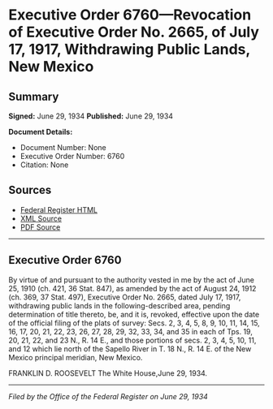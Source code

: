 # Executive Order 6760—Revocation of Executive Order No. 2665, of July 17, 1917, Withdrawing Public Lands, New Mexico

## Summary

**Signed:** June 29, 1934
**Published:** June 29, 1934

**Document Details:**
- Document Number: None
- Executive Order Number: 6760
- Citation: None

## Sources
- [Federal Register HTML](https://www.presidency.ucsb.edu/documents/executive-order-6760-revocation-executive-order-no-2665-july-17-1917-withdrawing-public)
- [XML Source](None)
- [PDF Source](None)

---

## Executive Order 6760

By virtue of and pursuant to the authority vested in me by the act of June 25, 1910 (ch. 421, 36 Stat. 847), as amended by the act of August 24, 1912 (ch. 369, 37 Stat. 497), Executive Order No. 2665, dated July 17, 1917, withdrawing public lands in the following-described area, pending determination of title thereto, be, and it is, revoked, effective upon the date of the official filing of the plats of survey:
Secs. 2, 3, 4, 5, 8, 9, 10, 11, 14, 15, 16, 17, 20, 21, 22, 23, 26, 27, 28, 29, 32, 33, 34, and 35 in each of Tps. 19, 20, 21, 22, and 23 N., R. 14 E., and those portions of secs. 2, 3, 4, 5, 10, 11, and 12 which lie north of the Sapello River in T. 18 N., R. 14 E. of the New Mexico principal meridian, New Mexico.

FRANKLIN D. ROOSEVELT
The White House,June 29, 1934.

---

*Filed by the Office of the Federal Register on June 29, 1934*
